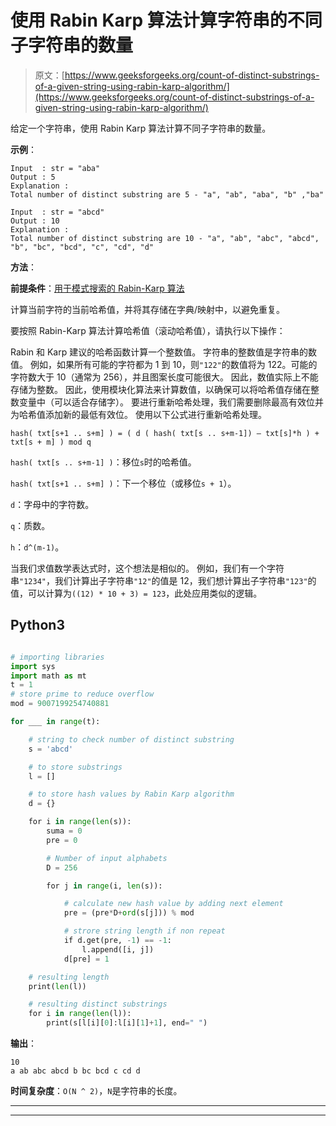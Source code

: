# 使用 Rabin Karp 算法计算字符串的不同子字符串的数量

> 原文：[https://www.geeksforgeeks.org/count-of-distinct-substrings-of-a-given-string-using-rabin-karp-algorithm/](https://www.geeksforgeeks.org/count-of-distinct-substrings-of-a-given-string-using-rabin-karp-algorithm/)

给定一个字符串，使用 Rabin Karp 算法计算不同子字符串的数量。

**示例**：

```
Input  : str = "aba"
Output : 5
Explanation :
Total number of distinct substring are 5 - "a", "ab", "aba", "b" ,"ba" 

Input  : str = "abcd"
Output : 10
Explanation :
Total number of distinct substring are 10 - "a", "ab", "abc", "abcd", "b", "bc", "bcd", "c", "cd", "d" 

```

**方法**：

**前提条件**：[用于模式搜索的 Rabin-Karp 算法](https://www.geeksforgeeks.org/rabin-karp-algorithm-for-pattern-searching/)

计算当前字符的当前哈希值，并将其存储在字典/映射中，以避免重复。

要按照 Rabin-Karp 算法计算哈希值（滚动哈希值），请执行以下操作：

Rabin 和 Karp 建议的哈希函数计算一个整数值。 字符串的整数值是字符串的数值。 例如，如果所有可能的字符都为 1 到 10，则`"122"`的数值将为 122。可能的字符数大于 10（通常为 256），并且图案长度可能很大。 因此，数值实际上不能存储为整数。 因此，使用模块化算法来计算数值，以确保可以将哈希值存储在整数变量中（可以适合存储字）。 要进行重新哈希处理，我们需要删除最高有效位并为哈希值添加新的最低有效位。 使用以下公式进行重新哈希处理。

```
hash( txt[s+1 .. s+m] ) = ( d ( hash( txt[s .. s+m-1]) – txt[s]*h ) + txt[s + m] ) mod q
```

`hash( txt[s .. s+m-1] )`：移位`s`时的哈希值。

`hash( txt[s+1 .. s+m] )`：下一个移位（或移位`s + 1`）。

`d`：字母中的字符数。

`q`：质数。

`h`：`d^(m-1)`。

当我们求值数学表达式时，这个想法是相似的。 例如，我们有一个字符串`"1234"`，我们计算出子字符串`"12"`的值是 12，我们想计算出子字符串`"123"`的值，可以计算为`((12) * 10 + 3) = 123`，此处应用类似的逻辑。

## Python3

```py

# importing libraries
import sys
import math as mt
t = 1
# store prime to reduce overflow
mod = 9007199254740881

for ___ in range(t):

    # string to check number of distinct substring
    s = 'abcd'

    # to store substrings
    l = []

    # to store hash values by Rabin Karp algorithm
    d = {}

    for i in range(len(s)):
        suma = 0
        pre = 0

        # Number of input alphabets
        D = 256

        for j in range(i, len(s)):

            # calculate new hash value by adding next element
            pre = (pre*D+ord(s[j])) % mod

            # strore string length if non repeat
            if d.get(pre, -1) == -1:
                l.append([i, j])
            d[pre] = 1

    # resulting length
    print(len(l))

    # resulting distinct substrings
    for i in range(len(l)):
        print(s[l[i][0]:l[i][1]+1], end=" ")

```

**输出**：

```
10
a ab abc abcd b bc bcd c cd d 

```

**时间复杂度**：`O(N ^ 2)`，`N`是字符串的长度。



* * *

* * *




